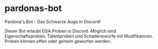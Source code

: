 # pardonas-bot
Pardona's Bot - Das Schwarze Auge in Discord!

Dieser Bot erlaubt DSA Proben in Discord. Möglich sind Eigenschaftsproben, Talentproben und Schadenswürfe mit Modifikatoren. Proben können offen oder geheim geworfen werden.

